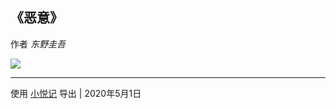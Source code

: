 
## 《恶意》
作者 *东野圭吾*

![](https://wfqqreader-1252317822.image.myqcloud.com/cover/30/839030/t6_839030.jpg)
 

---
使用  [小悦记](http://www.chengxiangqian.com/xiaoyueji)  导出 | 2020年5月1日 